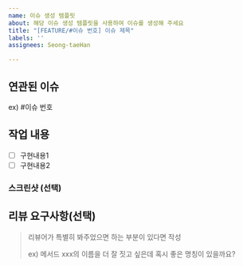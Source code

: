 ```yaml
---
name: 이슈 생성 템플릿
about: 해당 이슈 생성 템플릿을 사용하여 이슈를 생성해 주세요
title: "[FEATURE/#이슈 번호] 이슈 제목"
labels: ''
assignees: Seong-taeHan

---
```


## 연관된 이슈
ex) #이슈 번호

## 작업 내용
- [ ] 구현내용1
- [ ] 구현내용2

### 스크린샷 (선택)

## 리뷰 요구사항(선택)
> 리뷰어가 특별히 봐주었으면 하는 부분이 있다면 작성
>
> ex) 메서드 xxx의 이름을 더 잘 짓고 싶은데 혹시 좋은 명칭이 있을까요?
